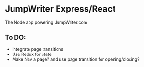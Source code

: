 # JumpWriter Express/React
The Node app powering JumpWriter.com

## To DO:
- Integrate page transitions
- Use Redux for state
- Make Nav a page? and use page transition for opening/closing?
